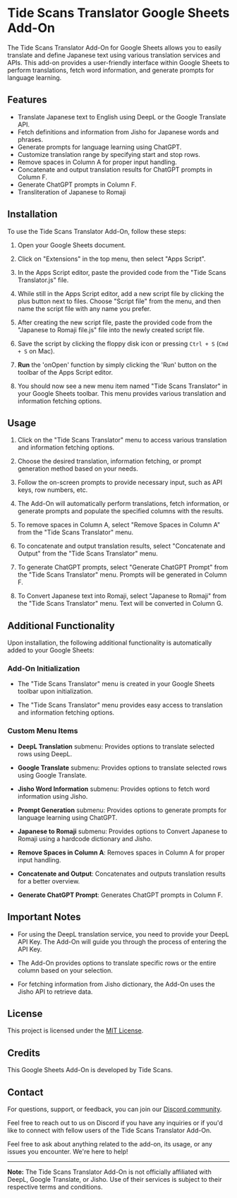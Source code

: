 # Tide Scans Translator Google Sheets Add-On

The Tide Scans Translator Add-On for Google Sheets allows you to easily translate and define Japanese text using various translation services and APIs. This add-on provides a user-friendly interface within Google Sheets to perform translations, fetch word information, and generate prompts for language learning.

## Features

- Translate Japanese text to English using DeepL or the Google Translate API.
- Fetch definitions and information from Jisho for Japanese words and phrases.
- Generate prompts for language learning using ChatGPT.
- Customize translation range by specifying start and stop rows.
- Remove spaces in Column A for proper input handling.
- Concatenate and output translation results for ChatGPT prompts in Column F.
- Generate ChatGPT prompts in Column F.
- Transliteration of Japanese to Romaji

## Installation

To use the Tide Scans Translator Add-On, follow these steps:

1. Open your Google Sheets document.

2. Click on "Extensions" in the top menu, then select "Apps Script".

3. In the Apps Script editor, paste the provided code from the "Tide Scans Translator.js" file.

4. While still in the Apps Script editor, add a new script file by clicking the plus button next to files. Choose "Script file" from the menu, and then name the script file with any name you prefer.

5. After creating the new script file, paste the provided code from the "Japanese to Romaji file.js" file into the newly created script file.

6. Save the script by clicking the floppy disk icon or pressing `Ctrl + S` (`Cmd + S` on Mac).

7. **Run** the 'onOpen' function by simply clicking the 'Run' button on the toolbar of the Apps Script editor.

8. You should now see a new menu item named "Tide Scans Translator" in your Google Sheets toolbar. This menu provides various translation and information fetching options.

## Usage

1. Click on the "Tide Scans Translator" menu to access various translation and information fetching options.

2. Choose the desired translation, information fetching, or prompt generation method based on your needs.

3. Follow the on-screen prompts to provide necessary input, such as API keys, row numbers, etc.

4. The Add-On will automatically perform translations, fetch information, or generate prompts and populate the specified columns with the results.

5. To remove spaces in Column A, select "Remove Spaces in Column A" from the "Tide Scans Translator" menu.

6. To concatenate and output translation results, select "Concatenate and Output" from the "Tide Scans Translator" menu.

7. To generate ChatGPT prompts, select "Generate ChatGPT Prompt" from the "Tide Scans Translator" menu. Prompts will be generated in Column F.

8. To Convert Japanese text into Romaji, select "Japanese to Romaji" from the "Tide Scans Translator" menu. Text will be converted in Column G.

## Additional Functionality

Upon installation, the following additional functionality is automatically added to your Google Sheets:

### Add-On Initialization

- The "Tide Scans Translator" menu is created in your Google Sheets toolbar upon initialization.

- The "Tide Scans Translator" menu provides easy access to translation and information fetching options.

### Custom Menu Items

- **DeepL Translation** submenu: Provides options to translate selected rows using DeepL.

- **Google Translate** submenu: Provides options to translate selected rows using Google Translate.

- **Jisho Word Information** submenu: Provides options to fetch word information using Jisho.

- **Prompt Generation** submenu: Provides options to generate prompts for language learning using ChatGPT.

- **Japanese to Romaji** submenu: Provides options to Convert Japanese to Romaji using a hardcode dictionary and Jisho.

- **Remove Spaces in Column A**: Removes spaces in Column A for proper input handling.

- **Concatenate and Output**: Concatenates and outputs translation results for a better overview.

- **Generate ChatGPT Prompt**: Generates ChatGPT prompts in Column F.

## Important Notes

- For using the DeepL translation service, you need to provide your DeepL API Key. The Add-On will guide you through the process of entering the API Key.

- The Add-On provides options to translate specific rows or the entire column based on your selection.

- For fetching information from Jisho dictionary, the Add-On uses the Jisho API to retrieve data.

## License

This project is licensed under the [MIT License](LICENSE).

## Credits

This Google Sheets Add-On is developed by Tide Scans.

## Contact

For questions, support, or feedback, you can join our [Discord community](https://discord.gg/ugFG4yuqdG).

Feel free to reach out to us on Discord if you have any inquiries or if you'd like to connect with fellow users of the Tide Scans Translator Add-On.

Feel free to ask about anything related to the add-on, its usage, or any issues you encounter. We're here to help!

---

**Note:** The Tide Scans Translator Add-On is not officially affiliated with DeepL, Google Translate, or Jisho. Use of their services is subject to their respective terms and conditions.
